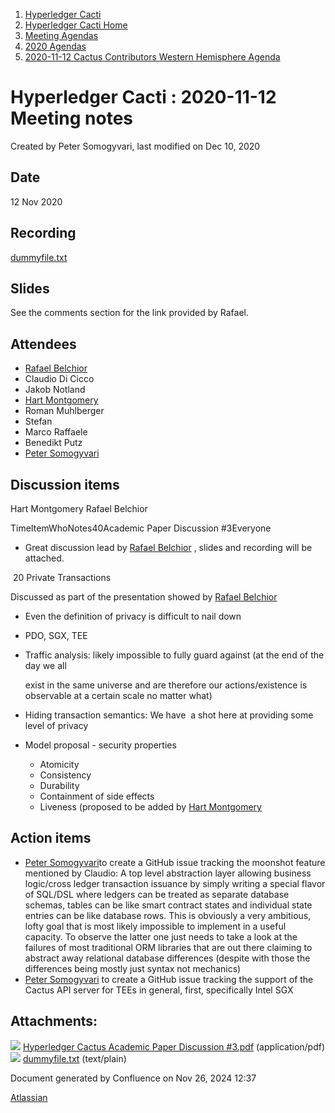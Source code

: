 1. [Hyperledger Cacti](index.html)
2. [Hyperledger Cacti Home](Hyperledger-Cacti-Home_20414469.html)
3. [Meeting Agendas](Meeting-Agendas_20414488.html)
4. [2020 Agendas](2020-Agendas_20414504.html)
5. [2020-11-12 Cactus Contributors Western Hemisphere Agenda](2020-11-12-Cactus-Contributors-Western-Hemisphere-Agenda_20414792.html)

# Hyperledger Cacti : 2020-11-12 Meeting notes

Created by Peter Somogyvari, last modified on Dec 10, 2020

## Date

12 Nov 2020

## Recording

[dummyfile.txt](attachments/20414795/20414797.txt)

## Slides

See the comments section for the link provided by Rafael.

## Attendees

- [Rafael Belchior](https://lf-hyperledger.atlassian.net/wiki/people/712020:0476fdbd-25a2-41d4-9ba2-27de7ea0f715?ref=confluence)
- Claudio Di Cicco
- Jakob Notland
- [Hart Montgomery](https://lf-hyperledger.atlassian.net/wiki/people/712020:86f447c0-86dc-43b3-ac03-6a31923bbb84?ref=confluence)
- Roman Muhlberger
- Stefan
- Marco Raffaele
- Benedikt Putz
- [Peter Somogyvari](https://lf-hyperledger.atlassian.net/wiki/people/557058:54be3a11-ffe8-43a5-b37d-c854a0aa21c3?ref=confluence)

## Discussion items

Hart Montgomery Rafael Belchior

TimeItemWhoNotes40Academic Paper Discussion #3Everyone

- Great discussion lead by [Rafael Belchior](https://lf-hyperledger.atlassian.net/wiki/people/712020:0476fdbd-25a2-41d4-9ba2-27de7ea0f715?ref=confluence) , slides and recording will be attached.

 20 Private Transactions

Discussed as part of the presentation showed by [Rafael Belchior](https://lf-hyperledger.atlassian.net/wiki/people/712020:0476fdbd-25a2-41d4-9ba2-27de7ea0f715?ref=confluence)

- Even the definition of privacy is difficult to nail down
- PDO, SGX, TEE
- Traffic analysis: likely impossible to fully guard against (at the end of the day we all
  
  exist in the same universe and are therefore our actions/existence is observable at a certain scale no matter what)
- Hiding transaction semantics: We have  a shot here at providing some level of privacy
- Model proposal - security properties
  
  - Atomicity
  - Consistency
  - Durability
  - Containment of side effects
  - Liveness (proposed to be added by [Hart Montgomery](https://lf-hyperledger.atlassian.net/wiki/people/712020:86f447c0-86dc-43b3-ac03-6a31923bbb84?ref=confluence)

## Action items

- [Peter Somogyvari](https://lf-hyperledger.atlassian.net/wiki/people/557058:54be3a11-ffe8-43a5-b37d-c854a0aa21c3?ref=confluence)to create a GitHub issue tracking the moonshot feature mentioned by Claudio: A top level abstraction layer allowing business logic/cross ledger transaction issuance by simply writing a special flavor of SQL/DSL where ledgers can be treated as separate database schemas, tables can be like smart contract states and individual state entries can be like database rows. This is obviously a very ambitious, lofty goal that is most likely impossible to implement in a useful capacity. To observe the latter one just needs to take a look at the failures of most traditional ORM libraries that are out there claiming to abstract away relational database differences (despite with those the differences being mostly just syntax not mechanics)
- [Peter Somogyvari](https://lf-hyperledger.atlassian.net/wiki/people/557058:54be3a11-ffe8-43a5-b37d-c854a0aa21c3?ref=confluence) to create a GitHub issue tracking the support of the Cactus API server for TEEs in general, first, specifically Intel SGX

## Attachments:

![](images/icons/bullet_blue.gif) [Hyperledger Cactus Academic Paper Discussion #3.pdf](attachments/20414795/20414799.pdf) (application/pdf)  
![](images/icons/bullet_blue.gif) [dummyfile.txt](attachments/20414795/20414797.txt) (text/plain)

Document generated by Confluence on Nov 26, 2024 12:37

[Atlassian](http://www.atlassian.com/)
